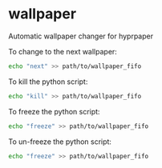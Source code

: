 # wallpaper
Automatic wallpaper changer for hyprpaper

To change to the next wallpaper:
```sh
echo "next" >> path/to/wallpaper_fifo
```
To kill the python script:
```sh
echo "kill" >> path/to/wallpaper_fifo
```
To freeze the python script:
```sh
echo "freeze" >> path/to/wallpaper_fifo
```
To un-freeze the python script:
```sh
echo "freeze" >> path/to/wallpaper_fifo
```
